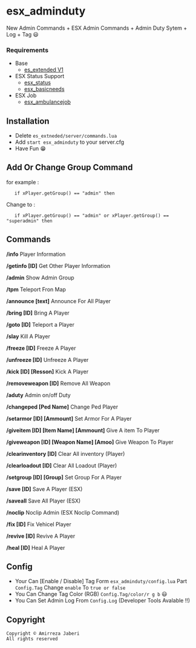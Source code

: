 # esx_adminduty
New Admin Commands + ESX Admin Commands  + Admin Duty Sytem + Log + Tag 😃
### Requirements
* Base
  * [es_extended V1](https://github.com/esx-framework/es_extended/archive/refs/tags/v1-final.zip)
* ESX Status Support
  * [esx_status](https://github.com/ESX-Org/esx_status)
  * [esx_basicneeds](https://github.com/esx-framework/esx_basicneeds)
* ESX Job
  * [esx_ambulancejob](https://github.com/esx-framework/esx_ambulancejob)
## Installation
- Delete `es_extneded/server/commands.lua`
- Add `start esx_adminduty` to your server.cfg  
- Have Fun 😁 

## Add Or Change Group Command
for example :
``` 
   if xPlayer.getGroup() == "admin" then
```
Change to :
```
   if xPlayer.getGroup() == "admin" or xPlayer.getGroup() == "superadmin" then
```

## Commands
**/info** Player Information

**/getinfo [ID]** Get Other Player Information

**/admin** Show Admin Group

**/tpm** Teleport Fron Map

**/announce [text]** Announce For All Player

**/bring [ID]** Bring A Player

**/goto [ID]** Teleport a Player

**/slay** Kill A Player

**/freeze [ID]** Freeze A Player

**/unfreeze [ID]** Unfreeze A Player

**/kick [ID] [Resson]** Kick A Player

**/removeweapon [ID]** Remove All Weapon

**/aduty** Admin on/off Duty

**/changeped [Ped Name]** Change Ped Player

**/setarmor [ID] [Ammount]** Set Armor For A Player

**/giveitem [ID] [Item Name] [Ammount]** Give A item To Player

**/giveweapon [ID] [Weapon Name] [Amoo]** Give Weapon To Player

**/clearinventory [ID]** Clear All inventory (Player)

**/clearloadout [ID]** Clear All Loadout (Player)

**/setgroup [ID] [Group]** Set Group For A Player

**/save [ID]** Save A Player (ESX)

**/saveall** Save All Player (ESX)

**/noclip** Noclip Admin (ESX Noclip Command)

 **/fix [ID]** Fix Vehicel Player
 
 **/revive [ID]** Revive A Player
 
 **/heal [ID]** Heal A Player
 
 
## Config
- Your Can [Enable / Disable] Tag Form `esx_adminduty/config.lua` Part `Config.Tag` Change `enable` To `true or false`
- You Can Change Tag Color (RGB) `Config.Tag/color/r g b` 😃
- You Can Set Admin Log From `Config.Log` (Developer Tools Avalable !!) 

## Copyright
```
Copyright © Amirreza Jaberi
All rights reserved
```

